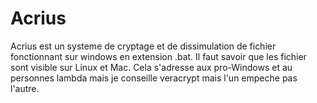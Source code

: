 # Acrius
Acrius est un systeme de cryptage et de dissimulation de fichier fonctionnant sur windows en extension .bat.
Il faut savoir que les fichier sont visible sur Linux et Mac. Cela s'adresse aux pro-Windows et au personnes lambda mais je conseille veracrypt mais l'un empeche pas l'autre.
